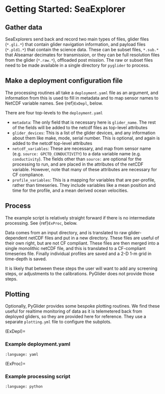 # Getting Started: SeaExplorer


## Gather data

SeaExplorers send back and record two main types of files, glider files (`*.gli.*`) that contain glider navigation information, and payload files (`*.pld1.*`) that contain the science data.  These can be subset files, `*.sub.*` that Alseamar decimates for transmission, or they can be full resolution files from the glider (`*.raw.*`), offloaded post mission.  The raw or subset files need to be made available in a single directory for `pyglider` to process.

## Make a deployment configuration file

The processing routines all take a `deployment.yaml` file as an argument, and information from this is used to fill in metadata and to map sensor names to NetCDF variable names.  See {ref}`ExDepl`, below.

There are four top-levels to the `deployment.yaml`

- `metadata`: The only field that is necessary here is `glider_name`.  The rest of the fields will be added to the netcdf files as top-level attributes
- `glider_devices`: This is a list of the glider devices, and any information about them like make, mode, serial number.  This is optional, and again is added to the netcdf top-level attributes
- `netcdf_variables`: These are necessary, and map from sensor name (e.g. `source: GPCTD_CONDUCTIVITY`) to a data variable name (e.g. `conductivity`).  The fields other than `source:` are optional for the processing to run, and are placed in the attributes of the netCDF variable.  However, note that many of these attributes are necessary for CF compliance.
- `profile_variables`: This is a mapping for variables that are per-profile, rather than timeseries.  They include variables like a mean position and time for the profile, and a mean derived ocean velocities.

## Process

The example script is relatively straight forward if there is no intermediate processing.  See {ref}`ExProc`, below.

Data comes from an input directory, and is translated to raw glider-dependent netCDF files and put in a new directory.  These files are useful of their own right, but are not CF compliant.  These files are then merged into a single monolithic netCDF file, and this is translated to a CF-compliant timeseries file.  Finally individual profiles are saved and a 2-D 1-m grid in time-depth is saved.

It is likely that between these steps the user will want to add any screening steps, or adjustments to the calibrations.  PyGlider does not provide those steps.

## Plotting

Optionally, PyGlider provides some bespoke plotting routines.  We find these useful for realtime monitoring of data as it is telemetered back from deployed gliders, so they are provided here for reference.  They use a separate `plotting.yml` file to configure the subplots.


(ExDepl)=
### Example deployment.yaml

```{literalinclude} ../example-seaexplorer/deploymentRealtime.yml
:language: yaml
```

(ExProc)=
### Example processing script

```{literalinclude} ../example-seaexplorer/process_deploymentRealTime.py
:language: python
```
